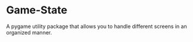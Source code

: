 # Game-State
A pygame utility package that allows you to handle different screens in an organized manner.
